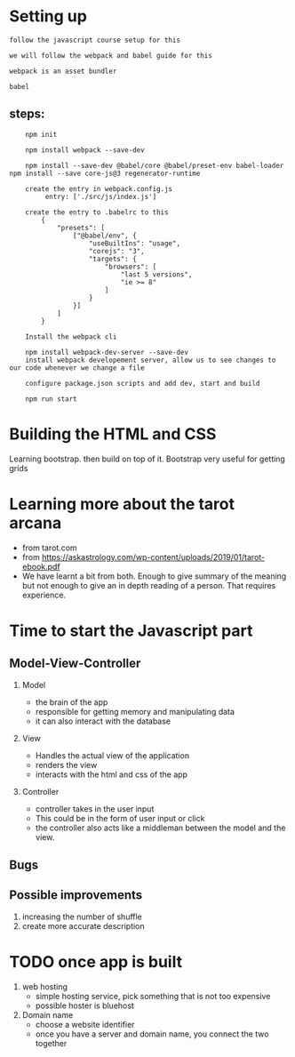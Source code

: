 # Setting up  

    follow the javascript course setup for this

    we will follow the webpack and babel guide for this

    webpack is an asset bundler

    babel

## steps:

        npm init

        npm install webpack --save-dev

        npm install --save-dev @babel/core @babel/preset-env babel-loader npm install --save core-js@3 regenerator-runtime

        create the entry in webpack.config.js
             entry: ['./src/js/index.js']

        create the entry to .babelrc to this
            {
                "presets": [
                    ["@babel/env", {
                        "useBuiltIns": "usage",
                        "corejs": "3",
                        "targets": {
                            "browsers": [
                                "last 5 versions",
                                "ie >= 8"
                            ]
                        }
                    }]
                ]
            }
        
        Install the webpack cli

        npm install webpack-dev-server --save-dev
        install webpack developement server, allow us to see changes to our code whenever we change a file

        configure package.json scripts and add dev, start and build

        npm run start 



# Building the HTML and CSS

Learning bootstrap. then build on top of it. Bootstrap very useful for getting grids

# Learning more about the tarot arcana
- from tarot.com 
- from https://askastrology.com/wp-content/uploads/2019/01/tarot-ebook.pdf 
- We have learnt a bit from both. Enough to give summary of the meaning but not enough to give an in depth reading of a person. That requires experience.

# Time to start the Javascript part



## Model-View-Controller

1. Model
    - the brain of the app
    - responsible for getting memory and manipulating data
    - it can also interact with the database

2. View
    - Handles the actual view of the application
    - renders the view
    - interacts with the html and css of the app

3. Controller
    - controller takes  in the user input
    - This could be in the form of user input or click
    - the controller also acts like a middleman between the model and the view.


## Bugs

## Possible improvements
1. increasing the number of shuffle
2. create more accurate description

    

# TODO once app is built

1. web hosting
    - simple hosting service, pick something that is not too expensive
    - possible hoster is bluehost
2. Domain name
    - choose a website identifier
    - once you have a server and domain name, you connect the two together


